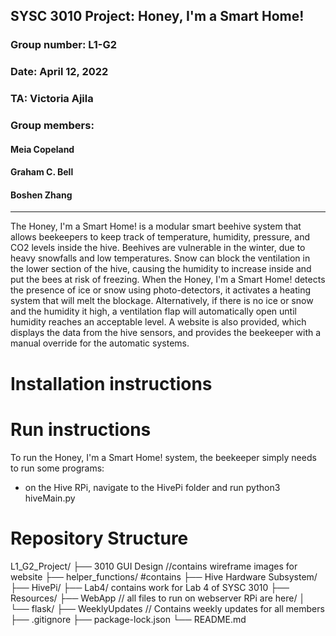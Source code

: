 ## SYSC 3010 Project: Honey, I'm a Smart Home!
### Group number: L1-G2
### Date: April 12, 2022
### TA: Victoria Ajila
### Group members:
#### Meia Copeland
#### Graham C. Bell
#### Boshen Zhang

---

The Honey, I'm a Smart Home! is a modular smart beehive system that allows beekeepers to keep track of temperature, humidity, pressure, and CO2 levels inside the hive. Beehives are vulnerable in the winter, due to heavy snowfalls and low temperatures. Snow can block the ventilation in the lower section of the hive, causing the humidity to increase inside and put the bees at risk of freezing. When the Honey, I'm a Smart Home! detects the presence of ice or snow using photo-detectors, it activates a heating system that will melt the blockage. Alternatively, if there is no ice or snow and the humidity it high, a ventilation flap will automatically open until humidity reaches an acceptable level. A website is also provided, which displays the data from the hive sensors, and provides the beekeeper with a manual override for the automatic systems.

# Installation instructions

# Run instructions
To run the Honey, I'm a Smart Home! system, the beekeeper simply needs to run some programs:

- on the Hive RPi, navigate to the HivePi folder and run 
	<c>python3 hiveMain.py</c>

# Repository Structure
L1_G2_Project/
├── 3010 GUI Design //contains wireframe images for website
├── helper_functions/ #contains 
├── Hive Hardware Subsystem/
├── HivePi/
├── Lab4/ contains work for Lab 4 of SYSC 3010
├── Resources/
├── WebApp // all files to run on webserver RPi are here/
│   └── flask/
├── WeeklyUpdates // Contains weekly updates for all members
├── .gitignore
├── package-lock.json
└── README.md